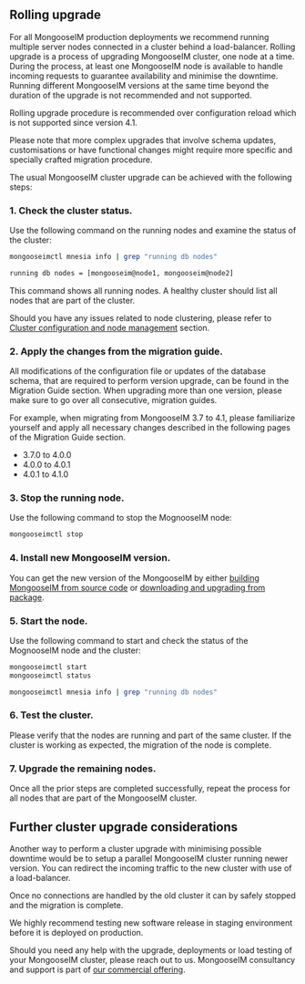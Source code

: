 ## Rolling upgrade
For all MongooseIM production deployments we recommend running multiple server nodes connected in a cluster behind a load-balancer.
Rolling upgrade is a process of upgrading MongooseIM cluster, one node at a time.
During the process, at least one MongooseIM node is available to handle incoming requests to guarantee availability and minimise the downtime.
Running different MongooseIM versions at the same time beyond the duration of the upgrade is not recommended and not supported.

Rolling upgrade procedure is recommended over configuration reload which is not supported since version 4.1.

Please note that more complex upgrades that involve schema updates, customisations or have functional changes might require more specific and specially crafted migration procedure.

The usual MongooseIM cluster upgrade can be achieved with the following steps:

### 1. Check the cluster status.

Use the following command on the running nodes and examine the status of the cluster:

```bash
mongooseimctl mnesia info | grep "running db nodes"

running db nodes = [mongooseim@node1, mongooseim@node2]
```

This command shows all running nodes.
A healthy cluster should list all nodes that are part of the cluster.

Should you have any issues related to node clustering, please refer to [Cluster configuration and node management](Cluster-configuration-and-node-management.md) section.

### 2. Apply the changes from the migration guide.

All modifications of the configuration file or updates of the database schema, that are required to perform version upgrade, can be found in the Migration Guide section.
When upgrading more than one version, please make sure to go over all consecutive, migration guides.

For example, when migrating from MongooseIM 3.7 to 4.1, please familiarize yourself and apply all necessary changes described in the following pages of the Migration Guide section.

* 3.7.0 to 4.0.0
* 4.0.0 to 4.0.1
* 4.0.1 to 4.1.0

### 3. Stop the running node.

Use the following command to stop the MognooseIM node:

```bash
mongooseimctl stop
```

### 4. Install new MongooseIM version.

You can get the new version of the MongooseIM by either [building MongooseIM from source code](../user-guide/How-to-build.md) or [downloading and upgrading from package](../../user-guide/Getting-started/#download-a-package).

### 5. Start the node.

Use the following command to start and check the status of the MognooseIM node and the cluster:

```bash
mongooseimctl start
mongooseimctl status

mongooseimctl mnesia info | grep "running db nodes"
```

### 6. Test the cluster.

Please verify that the nodes are running and part of the same cluster.
If the cluster is working as expected, the migration of the node is complete.

### 7. Upgrade the remaining nodes.

Once all the prior steps are completed successfully, repeat the process for all nodes that are part of the MongooseIM cluster.

## Further cluster upgrade considerations

Another way to perform a cluster upgrade with minimising possible downtime would be to setup a parallel MongooseIM cluster running newer version.
You can redirect the incoming traffic to the new cluster with use of a load-balancer.

Once no connections are handled by the old cluster it can by safely stopped and the migration is complete.

We highly recommend testing new software release in staging environment before it is deployed on production.

Should you need any help with the upgrade, deployments or load testing of your MongooseIM cluster, please reach out to us. MongooseIM consultancy and support is part of [our commercial offering](https://www.erlang-solutions.com/products/mongooseim.html).
